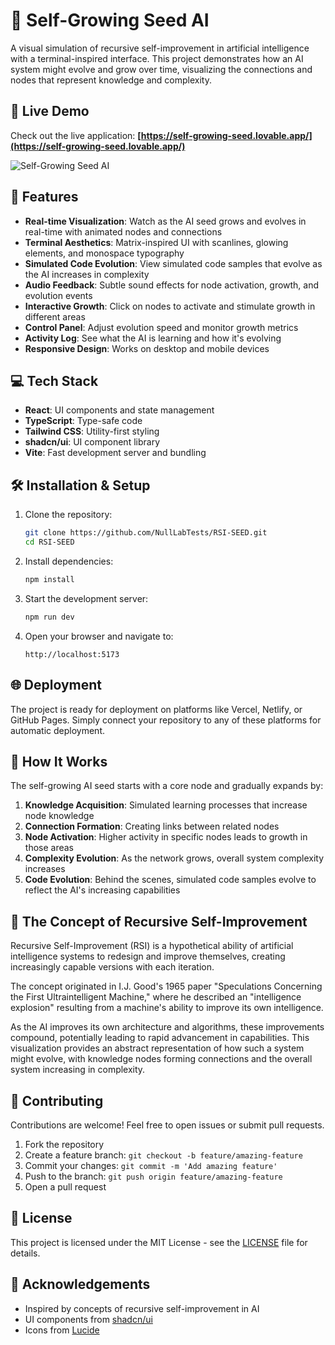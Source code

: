 
# 🌱 Self-Growing Seed AI

A visual simulation of recursive self-improvement in artificial intelligence with a terminal-inspired interface. This project demonstrates how an AI system might evolve and grow over time, visualizing the connections and nodes that represent knowledge and complexity.

## 🚀 Live Demo

Check out the live application:
**[https://self-growing-seed.lovable.app/](https://self-growing-seed.lovable.app/)**

![Self-Growing Seed AI](public/screenshots/preview.gif)

## 🚀 Features

- **Real-time Visualization**: Watch as the AI seed grows and evolves in real-time with animated nodes and connections
- **Terminal Aesthetics**: Matrix-inspired UI with scanlines, glowing elements, and monospace typography
- **Simulated Code Evolution**: View simulated code samples that evolve as the AI increases in complexity
- **Audio Feedback**: Subtle sound effects for node activation, growth, and evolution events
- **Interactive Growth**: Click on nodes to activate and stimulate growth in different areas
- **Control Panel**: Adjust evolution speed and monitor growth metrics
- **Activity Log**: See what the AI is learning and how it's evolving
- **Responsive Design**: Works on desktop and mobile devices

## 💻 Tech Stack

- **React**: UI components and state management
- **TypeScript**: Type-safe code
- **Tailwind CSS**: Utility-first styling
- **shadcn/ui**: UI component library
- **Vite**: Fast development server and bundling

## 🛠️ Installation & Setup

1. Clone the repository:
   ```bash
   git clone https://github.com/NullLabTests/RSI-SEED.git
   cd RSI-SEED
   ```

2. Install dependencies:
   ```bash
   npm install
   ```

3. Start the development server:
   ```bash
   npm run dev
   ```

4. Open your browser and navigate to:
   ```
   http://localhost:5173
   ```

## 🌐 Deployment

The project is ready for deployment on platforms like Vercel, Netlify, or GitHub Pages. Simply connect your repository to any of these platforms for automatic deployment.

## 📖 How It Works

The self-growing AI seed starts with a core node and gradually expands by:

1. **Knowledge Acquisition**: Simulated learning processes that increase node knowledge
2. **Connection Formation**: Creating links between related nodes
3. **Node Activation**: Higher activity in specific nodes leads to growth in those areas
4. **Complexity Evolution**: As the network grows, overall system complexity increases
5. **Code Evolution**: Behind the scenes, simulated code samples evolve to reflect the AI's increasing capabilities

## 🧠 The Concept of Recursive Self-Improvement

Recursive Self-Improvement (RSI) is a hypothetical ability of artificial intelligence systems to redesign and improve themselves, creating increasingly capable versions with each iteration.

The concept originated in I.J. Good's 1965 paper "Speculations Concerning the First Ultraintelligent Machine," where he described an "intelligence explosion" resulting from a machine's ability to improve its own intelligence.

As the AI improves its own architecture and algorithms, these improvements compound, potentially leading to rapid advancement in capabilities. This visualization provides an abstract representation of how such a system might evolve, with knowledge nodes forming connections and the overall system increasing in complexity.

## 🤝 Contributing

Contributions are welcome! Feel free to open issues or submit pull requests.

1. Fork the repository
2. Create a feature branch: `git checkout -b feature/amazing-feature`
3. Commit your changes: `git commit -m 'Add amazing feature'`
4. Push to the branch: `git push origin feature/amazing-feature`
5. Open a pull request

## 📜 License

This project is licensed under the MIT License - see the [LICENSE](LICENSE) file for details.

## 🙏 Acknowledgements

- Inspired by concepts of recursive self-improvement in AI
- UI components from [shadcn/ui](https://ui.shadcn.com/)
- Icons from [Lucide](https://lucide.dev/)
